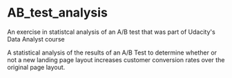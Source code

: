 # AB_test_analysis
An exercise in statistcal analysis of an A/B test that was part of Udacity's Data Analyst course

A statistical analysis of the results of an A/B Test to determine whether or not a new landing page layout increases customer conversion rates over the original page layout.
